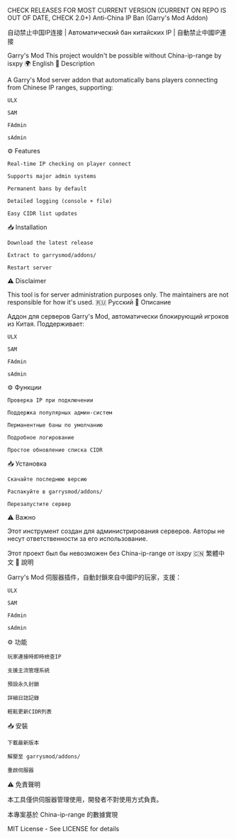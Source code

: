 CHECK RELEASES FOR MOST CURRENT VERSION (CURRENT ON REPO IS OUT OF DATE, CHECK 2.0+)
Anti-China IP Ban (Garry's Mod Addon)

自动禁止中国IP连接 | Автоматический бан китайских IP | 自動禁止中國IP連接

Garry's Mod
This project wouldn't be possible without China-ip-range by isxpy
🌍 English
📝 Description

A Garry's Mod server addon that automatically bans players connecting from Chinese IP ranges, supporting:

    ULX

    SAM

    FAdmin

    sAdmin

⚙️ Features

    Real-time IP checking on player connect

    Supports major admin systems

    Permanent bans by default

    Detailed logging (console + file)

    Easy CIDR list updates

📥 Installation

    Download the latest release

    Extract to garrysmod/addons/

    Restart server

⚠️ Disclaimer

This tool is for server administration purposes only. The maintainers are not responsible for how it's used.
🇷🇺 Русский
📝 Описание

Аддон для серверов Garry's Mod, автоматически блокирующий игроков из Китая. Поддерживает:

    ULX

    SAM

    FAdmin

    sAdmin

⚙️ Функции

    Проверка IP при подключении

    Поддержка популярных админ-систем

    Перманентные баны по умолчанию

    Подробное логирование

    Простое обновление списка CIDR

📥 Установка

    Скачайте последнюю версию

    Распакуйте в garrysmod/addons/

    Перезапустите сервер

⚠️ Важно

Этот инструмент создан для администрирования серверов. Авторы не несут ответственности за его использование.

Этот проект был бы невозможен без China-ip-range от isxpy
🇨🇳 繁體中文
📝 說明

Garry's Mod 伺服器插件，自動封鎖來自中國IP的玩家，支援：

    ULX

    SAM

    FAdmin

    sAdmin

⚙️ 功能

    玩家連接時即時檢查IP

    支援主流管理系統

    預設永久封鎖

    詳細日誌記錄

    輕鬆更新CIDR列表

📥 安裝

    下載最新版本

    解壓至 garrysmod/addons/

    重啟伺服器

⚠️ 免責聲明

本工具僅供伺服器管理使用，開發者不對使用方式負責。

本專案基於 China-ip-range 的數據實現

MIT License - See LICENSE for details
